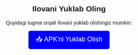 
<html lang="uz">
<head>
    <meta charset="UTF-8">
    <meta name="viewport" content="width=device-width, initial-scale=1.0">
    <title>Ilovani Yuklab Olish</title>
</head>
<body style="text-align: center; font-family: Arial, sans-serif; margin-top: 50px;">
    <h2>Ilovani Yuklab Oling</h2>
    <p>Quyidagi tugma orqali ilovani yuklab olishingiz mumkin:</p>
    <a href="https://github.com/hamzaqurbonov/Ilova/releases/download/v1.0.0/app-debug.apk"
       style="display: inline-block; padding: 10px 20px; font-size: 18px; color: white; background: blue; text-decoration: none; border-radius: 5px;">
       📥 APK'ni Yuklab Olish
    </a>
</body>
</html>


